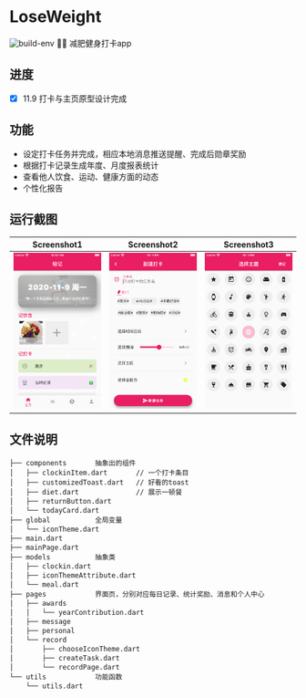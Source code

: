 # LoseWeight
![build-env](https://img.shields.io/badge/ENV-flutter-brightgreen)
🏃‍♀️ 减肥健身打卡app

## 进度
 - [x] 11.9 打卡与主页原型设计完成

## 功能
* 设定打卡任务并完成，相应本地消息推送提醒、完成后勋章奖励
* 根据打卡记录生成年度、月度报表统计
* 查看他人饮食、运动、健康方面的动态
* 个性化报告

## 运行截图

 Screenshot1 | Screenshot2 | Screenshot3 
 -|-|-
 ![sh1](https://github.com/WxxShirley/LoseWeight/blob/master/README.assets/WechatIMG177.png)|![sh2](https://github.com/WxxShirley/LoseWeight/blob/master/README.assets/WechatIMG178.png)|![sh3](https://github.com/WxxShirley/LoseWeight/blob/master/README.assets/WechatIMG179.png)


## 文件说明
```
├── components       抽象出的组件
│   ├── clockinItem.dart       // 一个打卡条目
│   ├── customizedToast.dart   // 好看的toast
│   ├── diet.dart              // 展示一顿餐
│   ├── returnButton.dart     
│   └── todayCard.dart  
├── global           全局变量
│   └── iconTheme.dart
├── main.dart
├── mainPage.dart
├── models           抽象类
│   ├── clockin.dart
│   ├── iconThemeAttribute.dart
│   └── meal.dart
├── pages            界面页，分别对应每日记录、统计奖励、消息和个人中心
│   ├── awards
│   │   └── yearContribution.dart
│   ├── message
│   ├── personal
│   └── record
│       ├── chooseIconTheme.dart
│       ├── createTask.dart
│       └── recordPage.dart
└── utils            功能函数
    └── utils.dart
```

